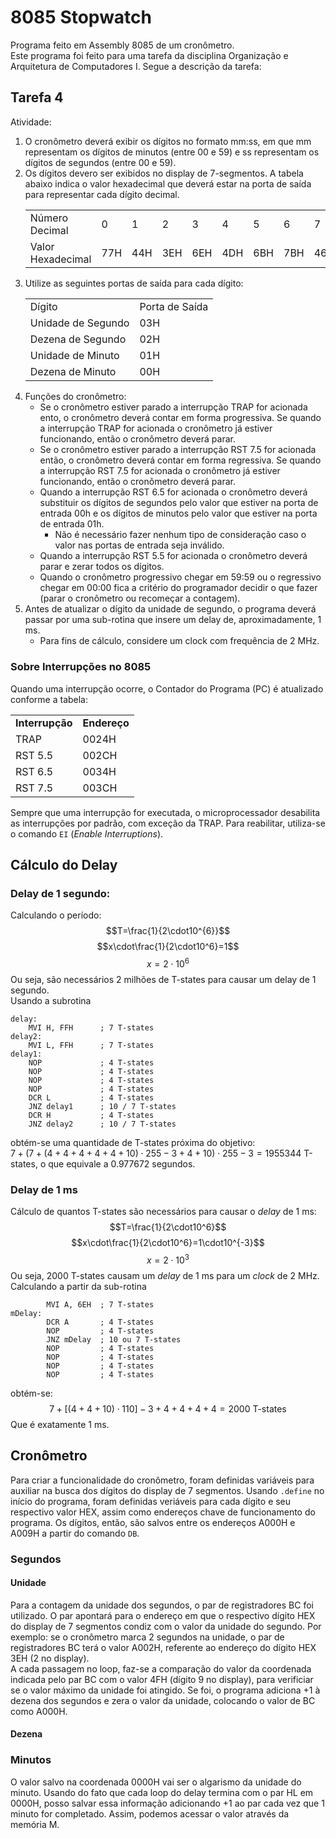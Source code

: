 # 8085 Stopwatch
Programa feito em Assembly 8085 de um cronômetro.\
Este programa foi feito para uma tarefa da disciplina Organização e Arquitetura de Computadores I. Segue a descrição da tarefa:

## Tarefa 4
Atividade:
1. O cronômetro deverá exibir os dígitos no formato mm:ss, em que mm representam os dígitos de minutos (entre 00 e 59) e ss representam os dígitos de segundos (entre 00 e 59).
2. Os dígitos devero ser exibidos no display de 7-segmentos. A tabela abaixo indica o valor
hexadecimal que deverá estar na porta de saída para representar cada dígito decimal.
    <center>
    <table>
    <tbody>
    <tr>
    <td>Número Decimal</td>
    <td>0</td>
    <td>1</td>
    <td>2</td>
    <td>3</td>
    <td>4</td>
    <td>5</td>
    <td>6</td>
    <td>7</td>
    <td>8</td>
    <td>9</td>
    <tr>
    <tr>
    <td>Valor Hexadecimal</td>
    <td>77H</td>
    <td>44H</td>
    <td>3EH</td>
    <td>6EH</td>
    <td>4DH</td>
    <td>6BH</td>
    <td>7BH</td>
    <td>46H</td>
    <td>7FH</td>
    <td>4FH</td>
    <tr>
    </tbody>
    </table>
    </center>
3. Utilize as seguintes portas de saída para cada dígito:
    <center>
    <table>
    <tr>
    <td>Dígito</td>
    <td>Porta de Saída</td>
    </tr>
    <tr>
    <td>Unidade de Segundo</td> <td>03H</td>
    </tr>
    <tr>
    <td>Dezena de Segundo</td> <td>02H</td>
    </tr>
    <tr>
    <td>Unidade de Minuto</td> <td>01H</td>
    </tr>
    <tr>
    <td>Dezena de Minuto</td> <td>00H</td>
    </tr>
    </table>
    </center>
4. Funções do cronômetro:
    * Se o cronômetro estiver parado a interrupção TRAP for acionada ento, o cronômetro deverá contar em forma progressiva. Se quando a interrupção TRAP for acionada o cronômetro já estiver funcionando, então o cronômetro deverá parar.
    * Se o cronômetro estiver parado a interrupção RST 7.5 for acionada então, o cronômetro deverá contar em forma regressiva. Se quando a interrupção RST 7.5 for acionada o cronômetro já estiver funcionando, então o cronômetro deverá parar.
    * Quando a interrupção RST 6.5 for acionada o cronômetro deverá substituir os dígitos de segundos pelo valor que estiver na porta de entrada 00h e os dígitos de minutos pelo valor que estiver na porta de entrada 01h.
        * Não é necessário fazer nenhum tipo de consideração caso o valor nas portas de entrada seja inválido.
    * Quando a interrupção RST 5.5 for acionada o cronômetro deverá parar e zerar todos os dígitos.
    * Quando o cronômetro progressivo chegar em 59:59 ou o regressivo chegar em 00:00 fica a critério do programador decidir o que fazer (parar o cronômetro ou recomeçar a contagem).
5. Antes de atualizar o dígito da unidade de segundo, o programa deverá passar por uma sub-rotina que insere um delay de, aproximadamente, 1 ms.
    * Para fins de cálculo, considere um clock com frequência de 2 MHz.

### Sobre Interrupções no 8085
Quando uma interrupção ocorre, o Contador do Programa (PC) é atualizado conforme a tabela:

<center>
<table>
<tr><td><b>Interrupção</b></td><td><b>Endereço</b></td></tr>
<tr>
<td>TRAP</td>
<td>0024H</td>
</tr>
<tr>
<td>RST 5.5</td>
<td>002CH</td>
</tr>
<tr>
<td>RST 6.5</td>
<td>0034H</td>
</tr>
<tr>
<td>RST 7.5</td>
<td>003CH</td>
</tr>
</table>
</center>

Sempre que uma interrupção for executada, o microprocessador desabilita as interrupções por padrão, com exceção da TRAP. Para reabilitar, utiliza-se o comando `EI` (*Enable Interruptions*).

## Cálculo do Delay
### Delay de 1 segundo:
Calculando o período:
$$T=\frac{1}{2\cdot10^{6}}$$
$$x\cdot\frac{1}{2\cdot10^6}=1$$
$$x=2\cdot10^6$$
Ou seja, são necessários 2 milhões de T-states para causar um delay de 1 segundo.\
Usando a subrotina
```assembly
delay:
    MVI H, FFH      ; 7 T-states
delay2:
    MVI L, FFH      ; 7 T-states
delay1:
    NOP             ; 4 T-states
    NOP             ; 4 T-states
    NOP             ; 4 T-states
    NOP             ; 4 T-states
    DCR L           ; 4 T-states
    JNZ delay1      ; 10 / 7 T-states
    DCR H           ; 4 T-states
    JNZ delay2      ; 10 / 7 T-states
```
obtém-se uma quantidade de T-states próxima do objetivo: \
$7+(7+(4+4+4+4+4+10)\cdot255-3+4+10)\cdot255-3=1955344 \text{ T-states}$, o que equivale a 0.977672 segundos.


### Delay de 1 ms
Cálculo de quantos T-states são necessários para causar o *delay* de 1 ms:
$$T=\frac{1}{2\cdot10^6}$$
$$x\cdot\frac{1}{2\cdot10^6}=1\cdot10^{-3}$$
$$x=2\cdot10^3$$
Ou seja, 2000 T-states causam um *delay* de 1 ms para um *clock* de 2 MHz. Calculando a partir da sub-rotina
```assembly
        MVI A, 6EH  ; 7 T-states
mDelay:  
        DCR A       ; 4 T-states
        NOP         ; 4 T-states
        JNZ mDelay  ; 10 ou 7 T-states
        NOP         ; 4 T-states
        NOP         ; 4 T-states
        NOP         ; 4 T-states
        NOP         ; 4 T-states
```
obtém-se:
$$7+[(4+4+10)\cdot110]-3+4+4+4+4=2000\text{ T-states}$$
Que é exatamente 1 ms.
## Cronômetro
Para criar a funcionalidade do cronômetro, foram definidas variáveis para auxiliar na busca dos dígitos do display de 7 segmentos. Usando `.define` no início do programa, foram definidas veriáveis para cada dígito e seu respectivo valor HEX, assim como endereços chave de funcionamento do programa. Os dígitos, então, são salvos entre os endereços A000H e A009H a partir do comando `DB`.
### Segundos
#### Unidade
Para a contagem da unidade dos segundos, o par de registradores BC foi utilizado. O par apontará para o endereço em que o respectivo dígito HEX do display de 7 segmentos condiz com o valor da unidade do segundo. Por exemplo: se o cronômetro marca 2 segundos na unidade, o par de registradores BC terá o valor A002H, referente ao endereço do dígito HEX 3EH (2 no display).\
A cada passagem no loop, faz-se a comparação do valor da coordenada indicada pelo par BC com o valor 4FH (dígito 9 no display), para verificiar se o valor máximo da unidade foi atingido. Se foi, o programa adiciona +1 à dezena dos segundos e zera o valor da unidade, colocando o valor de BC como A000H.
#### Dezena

### Minutos
O valor salvo na coordenada 0000H vai ser o algarismo da unidade do minuto. Usando do fato que cada loop do delay termina com o par HL em 0000H, posso salvar essa informação adicionando +1 ao par cada vez que 1 minuto for completado. Assim, podemos acessar o valor através da memória M.